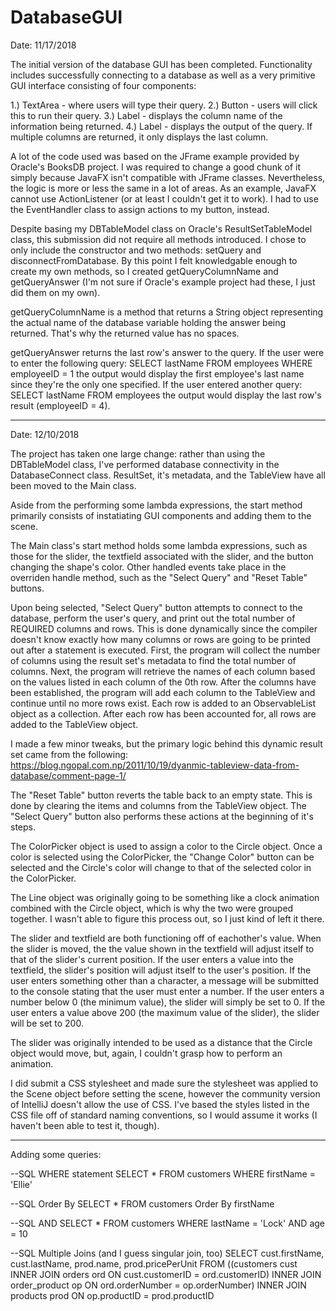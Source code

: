 # DatabaseGUI

Date: 11/17/2018

The initial version of the database GUI has been completed. Functionality includes successfully connecting to a database as well
as a very primitive GUI interface consisting of four components:

1.) TextArea - where users will type their query.
2.) Button - users will click this to run their query.
3.) Label - displays the column name of the information being returned.
4.) Label - displays the output of the query. If multiple columns are returned, it only displays the last column.

A lot of the code used was based on the JFrame example provided by Oracle's BooksDB project. I was required to change a
good chunk of it simply because JavaFX isn't compatible with JFrame classes. Nevertheless, the logic is more or less the same
in a lot of areas. As an example, JavaFX cannot use ActionListener (or at least I couldn't get it to work). I had to use the
EventHandler class to assign actions to my button, instead.

Despite basing my DBTableModel class on Oracle's ResultSetTableModel class, this submission did not require all methods
introduced. I chose to only include the constructor and two methods: setQuery and disconnectFromDatabase. By this point I felt
knowledgable enough to create my own methods, so I created getQueryColumnName and getQueryAnswer (I'm not sure if Oracle's
example project had these, I just did them on my own).

getQueryColumnName is a method that returns a String object representing the actual name of the database variable holding the
answer being returned. That's why the returned value has no spaces.

getQueryAnswer returns the last row's answer to the query. If the user were to enter the following query:
  SELECT lastName FROM employees WHERE employeeID = 1
the output would display the first employee's last name since they're the only one specified. If the user entered another query:
  SELECT lastName FROM employees
the output would display the last row's result (employeeID = 4). 

-------------------------------------------------------------
Date: 12/10/2018

The project has taken one large change: rather than using the DBTableModel class, I've performed database connectivity in the DatabaseConnect class. ResultSet, it's metadata, and the TableView have all been moved to the Main class.

Aside from the performing some lambda expressions, the start method primarily consists of instatiating GUI components and adding them to the scene.

The Main class's start method holds some lambda expressions, such as those for the slider, the textfield associated with the slider, and the button changing the shape's color. Other handled events take place in the overriden handle method, such as the "Select Query" and "Reset Table" buttons. 

Upon being selected, "Select Query" button attempts to connect to the database, perform the user's query, and print out the total number of REQUIRED columns and rows. This is done dynamically since the compiler doesn't know exactly how many columns or rows are going to be printed out after a statement is executed. First, the program will collect the number of columns using the result set's metadata to find the total number of columns. Next, the program will retrieve the names of each column based on the values listed in each column of the 0th row. After the columns have been established, the program will add each column to the TableView and continue until no more rows exist. Each row is added to an ObservableList object as a collection. After each row has been accounted for, all rows are added to the TableView object. 

I made a few minor tweaks, but the primary logic behind this dynamic result set came from the following:
https://blog.ngopal.com.np/2011/10/19/dyanmic-tableview-data-from-database/comment-page-1/

The "Reset Table" button reverts the table back to an empty state. This is done by clearing the items and columns from the TableView object. The "Select Query" button also performs these actions at the beginning of it's steps.

The ColorPicker object is used to assign a color to the Circle object. Once a color is selected using the ColorPicker, the "Change Color" button can be selected and the Circle's color will change to that of the selected color in the ColorPicker.

The Line object was originally going to be something like a clock animation combined with the Circle object, which is why the two were grouped together. I wasn't able to figure this process out, so I just kind of left it there.

The slider and textfield are both functioning off of eachother's value. When the slider is moved, the the value shown in the textfield will adjust itself to that of the slider's current position. If the user enters a value into the textfield, the slider's position will adjust itself to the user's position. If the user enters something other than a character, a message will be submitted to the console stating that the user must enter a number. If the user enters a number below 0 (the minimum value), the slider will simply be set to 0. If the user enters a value above 200 (the maximum value of the slider), the slider will be set to 200. 

The slider was originally intended to be used as a distance that the Circle object would move, but, again, I couldn't grasp how to perform an animation. 

I did submit a CSS stylesheet and made sure the stylesheet was applied to the Scene object before setting the scene, however the community version of IntelliJ doesn't allow the use of CSS. I've based the styles listed in the CSS file off of standard naming conventions, so I would assume it works (I haven't been able to test it, though).

-------------------------------------------------------------------------------------------------
Adding some queries:

--SQL WHERE statement
SELECT *
FROM customers
WHERE firstName = 'Ellie'

--SQL Order By
SELECT *
FROM customers
Order By firstName

--SQL AND
SELECT *
FROM customers
WHERE lastName = 'Lock' AND age = 10

--SQL Multiple Joins (and I guess singular join, too)
SELECT cust.firstName, cust.lastName, prod.name, prod.pricePerUnit
FROM ((customers cust INNER JOIN orders ord ON cust.customerID = ord.customerID)
  INNER JOIN order_product op ON ord.orderNumber = op.orderNumber)
  INNER JOIN products prod ON op.productID = prod.productID

